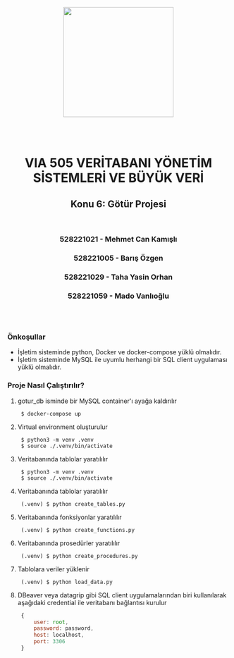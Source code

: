 <p align="center"> <img src="https://www.freelogovectors.net/wp-content/uploads/2016/12/itu-istanbul-teknik_universitesi-logo.png" width=250> </p>

</br>
</br>

<h1 align="center"> VIA 505
VERİTABANI YÖNETİM SİSTEMLERİ VE BÜYÜK VERİ </h1>

<h2 align="center">Konu 6: Götür Projesi</h2>
</br>
<h3 align="center">528221021 - Mehmet Can Kamışlı</h3>
<h3 align="center">528221005 - Barış Özgen</h3>
<h3 align="center">528221029 - Taha Yasin Orhan</h3>
<h3 align="center">528221059 - Mado Vanlıoğlu</h3>

</br>
</br>

### Önkoşullar

- İşletim sisteminde python, Docker ve docker-compose yüklü olmalıdır.
- İşletim sisteminde MySQL ile uyumlu herhangi bir SQL client uygulaması yüklü olmalıdır.

### Proje Nasıl Çalıştırılır?

1. gotur_db isminde bir MySQL container'ı ayağa kaldırılır

   ```console
    $ docker-compose up
   ```

2. Virtual environment oluşturulur

   ```console
    $ python3 -m venv .venv
    $ source ./.venv/bin/activate
   ```

3. Veritabanında tablolar yaratılılır

   ```console
    $ python3 -m venv .venv
    $ source ./.venv/bin/activate
   ```

4. Veritabanında tablolar yaratılılır

   ```console
    (.venv) $ python create_tables.py
   ```

5. Veritabanında fonksiyonlar yaratılılır

   ```console
    (.venv) $ python create_functions.py
   ```

6. Veritabanında prosedürler yaratılılır

   ```console
    (.venv) $ python create_procedures.py
   ```

7. Tablolara veriler yüklenir

   ```console
    (.venv) $ python load_data.py
   ```

8. DBeaver veya datagrip gibi SQL client uygulamalarından biri kullanılarak aşağıdaki credential ile veritabanı bağlantısı kurulur
   ```javascript
    {
        user: root,
        password: password,
        host: localhost,
        port: 3306
    }
   ```
